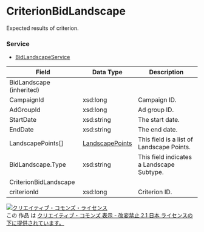# CriterionBidLandscape
Expected results of criterion.
### Service
+ [BidLandscapeService](../services/BidLandscapeService.md)

| Field | Data Type | Description | 
|---|---|---|
| BidLandscape (inherited)|||
| CampaignId| xsd:long| Campaign ID. |
| AdGroupId| xsd:long| Ad group ID. |
| StartDate| xsd:string| The start date. |
| EndDate| xsd:string| The end date. |
| LandscapePoints[]| <a href="./LandscapePoints.md">LandscapePoints</a>| This field is a list of Landscape Points. |
| BidLandscape.Type| xsd:string| This field indicates a Landscape Subtype. |
| CriterionBidLandscape|||
| criterionId| xsd:long| Criterion ID. |
<a rel="license" href="http://creativecommons.org/licenses/by-nd/2.1/jp/"><img alt="クリエイティブ・コモンズ・ライセンス" style="border-width:0" src="https://i.creativecommons.org/l/by-nd/2.1/jp/88x31.png" /></a><br />この 作品 は <a rel="license" href="http://creativecommons.org/licenses/by-nd/2.1/jp/">クリエイティブ・コモンズ 表示 - 改変禁止 2.1 日本 ライセンスの下に提供されています。</a>

